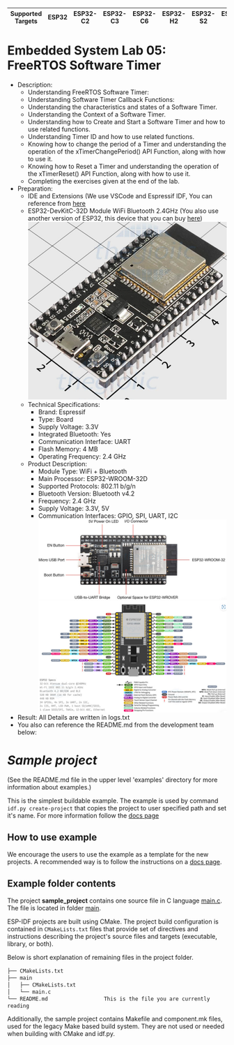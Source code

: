 | Supported Targets | ESP32 | ESP32-C2 | ESP32-C3 | ESP32-C6 | ESP32-H2 | ESP32-S2 | ESP32-S3 |
| ----------------- | ----- | -------- | -------- | -------- | -------- | -------- | -------- |
# Embedded System Lab 05: FreeRTOS Software Timer
* Description: <br>
  * Understanding FreeRTOS Software Timer:
  * Understanding Software Timer Callback Functions:
  * Understanding the characteristics and states of a Software Timer.
  * Understanding the Context of a Software Timer.
  * Understanding how to Create and Start a Software Timer and how to use related functions.
  * Understanding Timer ID and how to use related functions.
  * Knowing how to change the period of a Timer and understanding the operation of the xTimerChangePeriod() API Function, along with how to use it.
  * Knowing how to Reset a Timer and understanding the operation of the xTimerReset() API Function, along with how to use it.
  * Completing the exercises given at the end of the lab.
* Preparation:
   * IDE and Extensions (We use VSCode and Espressif IDF, You can reference from [here](https://github.com/kientr2002/CO3054_ESP-IDF)
   * ESP32-DevKitC-32D Module WiFi Bluetooth 2.4GHz (You also use another version of ESP32, this device that you can buy [here](https://www.thegioiic.com/esp32-devkitc-32d-module-wifi-bluetooth-2-4ghz)) <br>
     ![Lab5](https://github.com/kientr2002/CO3054_ESP-IDF/blob/main/Images/Lab5/esp32.png)
   * Technical Specifications:
      * Brand: Espressif
      * Type: Board
      * Supply Voltage: 3.3V
      * Integrated Bluetooth: Yes
      * Communication Interface: UART
      * Flash Memory: 4 MB
      * Operating Frequency: 2.4 GHz
   * Product Description:
      * Module Type: WiFi + Bluetooth
      * Main Processor: ESP32-WROOM-32D
      * Supported Protocols: 802.11 b/g/n
      * Bluetooth Version: Bluetooth v4.2
      * Frequency: 2.4 GHz
      * Supply Voltage: 3.3V, 5V
      * Communication Interfaces: GPIO, SPI, UART, I2C  <br>
     ![Lab5](https://github.com/kientr2002/CO3054_ESP-IDF/blob/main/Images/Lab5/esp32-real-diagram.png) <br>
      ![Lab5](https://github.com/kientr2002/CO3054_ESP-IDF/blob/main/Images/Lab5/esp32-diagram.png) <br>
* Result: All Details are written in logs.txt
* You also can reference the README.md from the development team below:<br>
# _Sample project_

(See the README.md file in the upper level 'examples' directory for more information about examples.)

This is the simplest buildable example. The example is used by command `idf.py create-project`
that copies the project to user specified path and set it's name. For more information follow the [docs page](https://docs.espressif.com/projects/esp-idf/en/latest/api-guides/build-system.html#start-a-new-project)



## How to use example
We encourage the users to use the example as a template for the new projects.
A recommended way is to follow the instructions on a [docs page](https://docs.espressif.com/projects/esp-idf/en/latest/api-guides/build-system.html#start-a-new-project).

## Example folder contents

The project **sample_project** contains one source file in C language [main.c](main/main.c). The file is located in folder [main](main).

ESP-IDF projects are built using CMake. The project build configuration is contained in `CMakeLists.txt`
files that provide set of directives and instructions describing the project's source files and targets
(executable, library, or both). 

Below is short explanation of remaining files in the project folder.

```
├── CMakeLists.txt
├── main
│   ├── CMakeLists.txt
│   └── main.c
└── README.md                  This is the file you are currently reading
```
Additionally, the sample project contains Makefile and component.mk files, used for the legacy Make based build system. 
They are not used or needed when building with CMake and idf.py.
